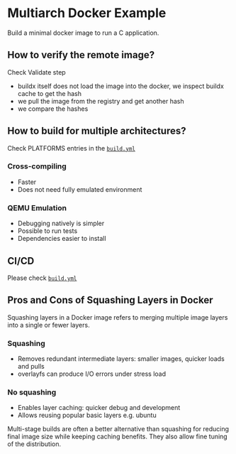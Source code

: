 # Multiarch Docker Example

Build a minimal docker image to run a C application.

## How to verify the remote image?
Check Validate step
* buildx itself does not load the image into the docker, we inspect buildx cache to get the hash
* we pull the image from the registry and get another hash
* we compare the hashes

## How to build for multiple architectures?
Check PLATFORMS entries in the [`build.yml`](.github/workflows/build.yml)
### Cross-compiling
* Faster
* Does not need fully emulated environment
### QEMU Emulation
* Debugging natively is simpler
* Possible to run tests
* Dependencies easier to install

## CI/CD
Please check [`build.yml`](.github/workflows/build.yml)

## Pros and Cons of Squashing Layers in Docker

Squashing layers in a Docker image refers to merging multiple image layers into a single or fewer layers.

### Squashing
* Removes redundant intermediate layers: smaller images, quicker loads and pulls
* overlayfs can produce I/O errors under stress load

### No squashing
* Enables layer caching: quicker debug and development
* Allows reusing popular basic layers e.g. ubuntu

Multi-stage builds are often a better alternative than squashing for reducing final image size while keeping caching benefits. They also allow fine tuning of the distribution.
